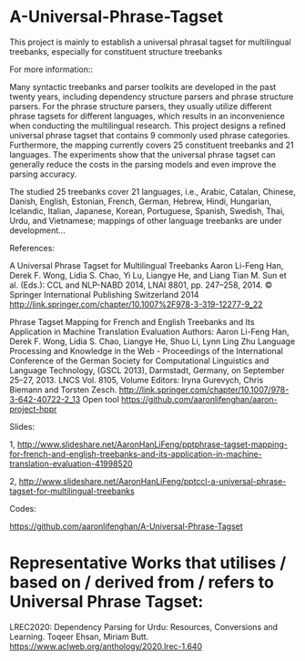 A-Universal-Phrase-Tagset
=========================

This project is mainly to establish a universal phrasal tagset for multilingual treebanks, especially for constituent structure treebanks

For more information::

Many syntactic treebanks and parser toolkits are developed in the past twenty years, including dependency structure parsers and phrase structure parsers. For the phrase structure parsers, they usually utilize different phrase tagsets for different languages, which results in an inconvenience when conducting the multilingual research. This project designs a refined universal phrase tagset that contains 9 commonly used phrase categories. Furthermore, the mapping currently covers 25 constituent treebanks and 21 languages. The experiments show that the universal phrase tagset can generally reduce the costs in the parsing models and even improve the parsing accuracy.

The studied 25 treebanks cover 21 languages, i.e., Arabic, Catalan, Chinese, Danish, English, Estonian, French, German, Hebrew, Hindi, Hungarian, Icelandic, Italian, Japanese, Korean, Portuguese, Spanish, Swedish, Thai, Urdu, and Vietnamese; mappings of other language treebanks are under development...

References:

A Universal Phrase Tagset for Multilingual Treebanks Aaron Li-Feng Han, Derek F. Wong, Lidia S. Chao, Yi Lu, Liangye He, and Liang Tian M. Sun et al. (Eds.): CCL and NLP-NABD 2014, LNAI 8801, pp. 247–258, 2014. © Springer International Publishing Switzerland 2014 http://link.springer.com/chapter/10.1007%2F978-3-319-12277-9_22

Phrase Tagset Mapping for French and English Treebanks and Its Application in Machine Translation Evaluation Authors: Aaron Li-Feng Han, Derek F. Wong, Lidia S. Chao, Liangye He, Shuo Li, Lynn Ling Zhu Language Processing and Knowledge in the Web - Proceedings of the International Conference of the German Society for Computational Linguistics and Language Technology, (GSCL 2013), Darmstadt, Germany, on September 25–27, 2013. LNCS Vol. 8105, Volume Editors: Iryna Gurevych, Chris Biemann and Torsten Zesch. http://link.springer.com/chapter/10.1007/978-3-642-40722-2_13 Open tool https://github.com/aaronlifenghan/aaron-project-hppr

Slides:

1, http://www.slideshare.net/AaronHanLiFeng/pptphrase-tagset-mapping-for-french-and-english-treebanks-and-its-application-in-machine-translation-evaluation-41998520

2, http://www.slideshare.net/AaronHanLiFeng/pptccl-a-universal-phrase-tagset-for-multilingual-treebanks

Codes:

https://github.com/aaronlifenghan/A-Universal-Phrase-Tagset

Representative Works that utilises / based on / derived from / refers to Universal Phrase Tagset:
===============
LREC2020: Dependency Parsing for Urdu: Resources, Conversions and Learning. Toqeer Ehsan, Miriam Butt. https://www.aclweb.org/anthology/2020.lrec-1.640 
